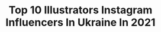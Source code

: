 ---
title: Top 10 Illustrators Instagram Influencers In Ukraine In 2021
description: >-
  Find top illustrators Instagram influencers in Ukraine in 2021. Most popular hashtags: #illustration #illustrator #characterdesign #drawing.
platform: Instagram
hits: 23
text_top: Identify the most popular Instagram influencers on inBeat.
text_bottom: Our platform aggregates 23 Instagram influencers like this in Ukraine for you to work with.
profiles:
  - username: "brodberick"
    fullname: >-
      Caroline Brodberick
    bio: >-
      📍 sculptor / illustrator / photo & video maker 📩 cooperation: nyancaroline@gmail.com
    location: "Ukraine"
    followers: 255148
    engagement: 973
    commentsToLikes: 0.026581
    id: ckaoy2k0sfsiy0i78vpcfxv1z
    verified: false
    hashtags: "#diveintounhiddenimagination, #90svintage, #sculpture, #sunaesthetic"
  - username: "grandpastasey"
    fullname: >-
      𝚊𝚗𝚊𝚜𝚝𝚊𝚜𝚒𝚊
    bio: >-
      Fashion artist | illustrator ✉️anaperetiatko29@gmail.com 📨Commissions:open 📱Tik Tok- Grandpastasey 📍Ukraine 🇺🇦
    location: "Ukraine"
    followers: 10209
    engagement: 1234
    commentsToLikes: 0.022777
    id: ck9wf8r37nptf0j788c3qnxae
    verified: false
    hashtags: ""
  - username: "kat_branch"
    fullname: >-
      Katerina Branchukova
    bio: >-
      ILLUSTRATOR ᑌKᖇᗩIᑎE 🇺🇦 💌katyabranch@gmail.com
    location: "Ukraine"
    followers: 42298
    engagement: 509
    commentsToLikes: 0.028275
    id: ck0w2u2pyq6o30i19mp2ns61s
    verified: false
    hashtags: "#cartoon, #illustrator, #best, #gift"
  - username: "lilys_wonders"
    fullname: >-
      Lily
    bio: >-
      🍁Illustrator & character designer ✨freelancer Commissions: closed 📮lily.konyukh@gmail.com
    location: "Ukraine"
    followers: 84510
    engagement: 607
    commentsToLikes: 0.017680
    id: ck0w2iox8ok800i19ijdtpxwp
    verified: false
    hashtags: "#illustrationart, #illustrationnow, #illustrationgram, #illustrationoftheday"
  - username: "dukhovnoe_litso"
    fullname: >-
      Maria Oz
    bio: >-
      Visual artist, animation director, illustrator, content creator 🎬 ✉️ Contact me ✉️ dukhovnoe.litso@gmail.com
    location: "Ukraine"
    followers: 135909
    engagement: 270
    commentsToLikes: 0.011290
    id: ck5zxhkuu80tt0i14cufsav5i
    verified: true
    hashtags: "#honorview30pro"
  - username: "lanaillustrations"
    fullname: >-
      SVITLANA ❣️ ILLUSTRATOR
    bio: >-
      • Freelance illustrator • for inquiries: lanasillustrations@gmail.com
    location: "Ukraine"
    followers: 8256
    engagement: 1034
    commentsToLikes: 0.028627
    id: ck134d4wnvv6v0i19kqmbxnb6
    verified: false
    hashtags: "#design, #dawn, #digitalart, #weloveillustration"
  - username: "nataly_owl"
    fullname: >-
      Natalia Shaloshvili
    bio: >-
      Artist of cute animals Children's books illustrator and author Represented by @goodillo.kids Contact me: natalia.shaloshvili@gmail.com
    location: "Ukraine"
    followers: 37230
    engagement: 1088
    commentsToLikes: 0.016489
    id: ck8t5hlt1a6g30j78w17u23is
    verified: false
    hashtags: "#artcollection, #acryliconcanvas, #childrensbook, #picturebookmaker"
  - username: "sadova_art"
    fullname: >-
      IRYNA SADOVA® ☾ ILLUSTRATOR
    bio: >-
      ☾ BOOK illustrator and storyteller ☾ DIGITAL and OIL artist ☾ For work and collaboration ⇨ direct or by email: sadova.art@gmail.com 📍Kiev, Ukraine
    location: "Ukraine"
    followers: 12886
    engagement: 374
    commentsToLikes: 0.025258
    id: ck0vuvwpzmej40i192rivv97v
    verified: false
    hashtags: "#picturebook, #kidlit, #kidlitart, #children"
  - username: "ooh_lily"
    fullname: >-
      𝙻𝚒𝚕𝚢 ♡
    bio: >-
      ◦ Illustrator: #by_oohlily ◦ content creator: @ooh.content ♡ створю найкращі акварельні дизайни для вас ♡ надихну на творчість та затишок
    location: "Ukraine"
    followers: 25540
    engagement: 623
    commentsToLikes: 0.012316
    id: ck6tqd2bjqr6s0j71mu7lh1hx
    verified: false
    hashtags: "#by, #oohlily"
  - username: "anta_rf"
    fullname: >-
      Artist illustrator
    bio: >-
      💛💙Ukrainian artist illustrator @anta.frirean I just like coming here to sketch people in crisis Weimar🇩🇪 Bauhaus|Visual Design id pic by @pervotsve.t
    location: "Ukraine"
    followers: 31342
    engagement: 677
    commentsToLikes: 0.006085
    id: ck5zj0r4ogqb30i14fdqd1b3w
    verified: false
    hashtags: "#sketchbook, #drawing, #art, #portrait"
---